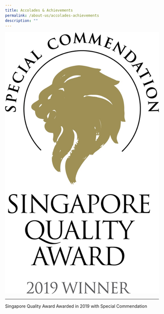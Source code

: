 ```yaml
---
title: Accolades & Achievements
permalink: /about-us/accolades-achievements
description: ""
---
```

![](/images/About%20Us/SQA.jpeg)
<hr size="8" width="100%" color="blue">  
Singapore Quality Award 
Awarded in 2019 with Special Commendation